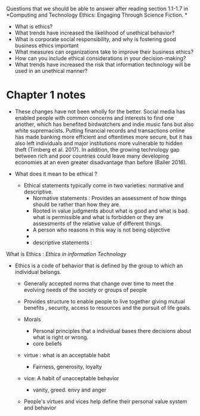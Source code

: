 Questions that we should be able to answer after reading section 1.1-1.7 in *Computing and Technology Ethics: Engaging Through Science Fiction. * 
* What is ethics?
* What trends have increased the likelihood of unethical behavior?
* What is corporate social responsibility, and why is fostering good business ethics important
* What measures can organizations take to improve their business ethics?
* How can you include ethical considerations in your decision-making?
* What trends have increased the risk that information technology will be used in an unethical manner?



# Chapter 1 notes 
* These changes have not been wholly for the better. Social media has enabled people with common concerns and interests to find one another, which has benefited birdwatchers and indie music fans but also white supremacists. Putting financial records and transactions online has made banking more efficient and oftentimes more secure, but it has also left individuals and major institutions more vulnerable to hidden theft (Timberg et al. 2017). In addition, the growing technology gap between rich and poor countries could leave many developing economies at an even greater disadvantage than before (Baller 2016).

* What does it mean to be ethical ?
	* Ethical statements typically come in two varieties: normative and descriptive.
		* Normative statements : Provides an assessment of how things should be rather than how they are.
		* Rooted in value judgments about what is good and what is bad. what is permissible and what is forbidden or they are assessments of the relative value of different things. 
		* A person who reasons in this way is not being objective
		* 
		* descriptive statements : 

What is Ethics : *Ethics in information Technology*
* Ethics is a code of behavior that is defined by the group to which an individual belongs.
	* Generally accepted norms that change over time to meet the evolving needs of the society or groups of people
	* Provides structure to enable people to live together giving mutual benefits , security, access to resources and the pursuit of life goals.
	
	* Morals 
		* Personal principles that a individual bases there decisions about what is right or wrong.
		* core beliefs
	* virtue : what is an acceptable habit 
		* Fairness, generosity, loyalty 
	* vice: A habit of unacceptable behavior
		* vanity, greed. envy and anger 
	* People's virtues and vices help define their personal value system and behavior 